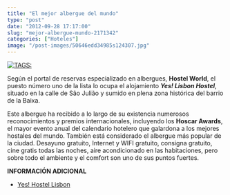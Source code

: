 ```yaml
---
title: "El mejor albergue del mundo"
type: "post"
date: "2012-09-28 17:17:00"
slug: "mejor-albergue-mundo-2171342"
categories: ["Hoteles"]
image: "/post-images/50646edd34985s124307.jpg"
---
```


 [![ TAGS:](/post-images/50646edd34985s124307.jpg "Yes! Lisbon Hostel ")](/post-images/50646edd34985s124307.jpg)

 Según el portal de reservas especializado en albergues, **Hostel World**, el puesto número uno de la lista lo ocupa el alojamiento ***Yes! Lisbon Hostel***, situado en la calle de São Julião y sumido en plena zona histórica del barrio de la Baixa.

 Este albergue ha recibido a lo largo de su existencia numerosos reconocimientos y premios internacionales, incluyendo los **Hoscar Awards**, el mayor evento anual del calendario hotelero que galardona a los mejores hostales del mundo. También está considerado el albergue más popular de la ciudad. Desayuno gratuito, Internet y WIFI gratuito, consigna gratuito, cine gratis todas las noches, aire acondicionado en las habitaciones, pero sobre todo el ambiente y el comfort son uno de sus puntos fuertes.

  **INFORMACIÓN ADICIONAL**

- [Yes! Hostel Lisbon](http://www.yeshostels.com/en/site/lisbon)